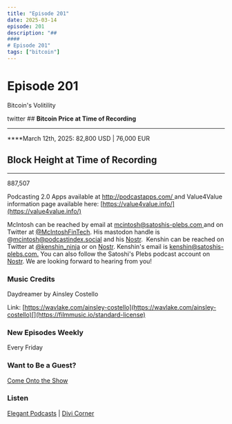 ```yaml
---
title: "Episode 201"
date: 2025-03-14
episode: 201
description: "## 
#### 
# Episode 201"
tags: ["bitcoin"]
---
```


## 
#### 
# Episode 201

Bitcoin's Volitility

twitter                          ## **Bitcoin Price at Time of Recording**
** **

****March 12th, 2025: 82,800 USD | 76,000 EUR 

## **Block Height at Time of Recording**
****

887,507

Podcasting 2.0 Apps available at [http://podcastapps.com/ ](http://newpodcastapps.com/) and Value4Value information page available here: [https://value4value.info/](https://value4value.info/)

McIntosh can be reached by email at [mcintosh@satoshis-plebs.com ](mailto:mcintosh@satoshis-plebs.com)and on Twitter at [@McIntoshFinTech](https://x.com/McIntoshFinTech). His mastodon handle is @mcintosh@podcastindex.social and his [Nostr](https://njump.me/npub197swtr3ymz7aw72tu7eqspxjta7zwcwf23uw4fxyxe2r2eyrfa2sdpner3).  Kenshin can be reached on Twitter at [@k](https://x.com/kenshin_ninja)[enshin_ninja](https://x.com/kenshin_ninja) or on [Nostr](https://njump.me/npub10xxhztawwgtuapdej49q5jgfawu5p0f2j2tzuaxxww2hl546ct3sr7pcjl). Kenshin's email is [kenshin@satoshis-plebs.com.](mailto:kenshin@satoshis-plebs.com) You can also follow the Satoshi's Plebs podcast account on [Nostr](https://njump.me/npub1hkkcygtuz63jccf3ls63eqltrkztnx2n0kqtq2qgeqq6e52x9xyqpyfvlm). We are looking forward to hearing from you!

### Music Credits

Daydreamer by Ainsley Costello

Link: [https://wavlake.com/ainsley-costello](https://wavlake.com/ainsley-costello)[](https://filmmusic.io/standard-license)

### New Episodes Weekly
Every Friday

### Want to Be a Guest?
[Come Onto the Show](#)

### Listen
[Elegant Podcasts](#)  |  [Divi Corner](#)